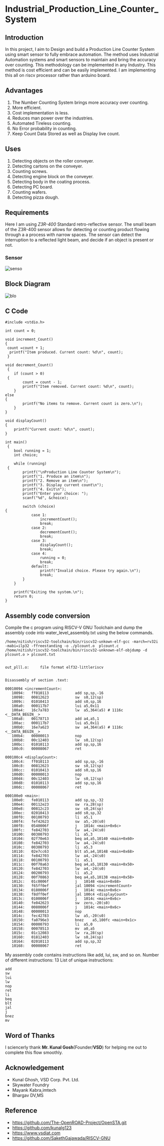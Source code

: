 # Industrial_Production_Line_Counter_System
## Introduction 

In this project, I aim to Design and build a Production Line Counter System  using smart sensor to fully embrace automation. The method uses Industrial Automation systems and smart sensors to maintain and bring the accuracy over counting. This methodology can be implemented in any Industry. This method is cost efficient and can be easily implemented. I am implementing this all on riscv processor rather than arduino board.

## Advantages
1. The Number Counting System brings more accuracy over counting.
2. More efficient.
3. Cost implementation is less.
4. Reduces man power over the industries.
5. Automated Tireless counting.
6. No Error probability in counting.
7. Keep Count Data Stored as well as Display live count.

## Uses
1. Detecting objects on the roller conveyer.
2. Detecting cartons on the conveyer.
3. Counting screws.
4. Detecting engine block on the conveyer.
5. Detecting body in the coating process.
6. Detecting PC board.
7. Counting wafers.
8. Detecting pizza dough.
## Requirements

Here I am using *Z3R-400* Standard retro-reflective sensor. The small beam of the Z3R-400 sensor allows for detecting or counting product flowing through a a process with narrow spaces. The sensor can detect the interruption to a reflected light beam, and decide if an object is present or not.
### Sensor

![senso](https://github.com/nitishkumar515/Industrial_Production_Line_Counter_System/assets/140998638/141af6b3-3514-4de2-8863-4a59784917e2)



## Block Diagram
![blo](https://github.com/nitishkumar515/Industrial_Production_Line_Counter_System/assets/140998638/8e505ea4-a3b2-4001-a0fc-fe4a352251a0)




## C Code
```
#include <stdio.h>

int count = 0;

void increment_Count()
{
 count =count + 1;
  printf("Item produced. Current count: %d\n", count);
 }

void decrement_Count()
 {
    if (count > 0)
 {
        count = count - 1;
        printf("Item removed. Current count: %d\n", count);
    }
else
{
        printf("No items to remove. Current count is zero.\n");
    }
}

void displayCount()
{
    printf("Current count: %d\n", count);
}

int main()
 {
    bool running = 1;
    int choice;

    while (running)
 {
        printf("\nProduction Line Counter System\n");
        printf("1. Produce an item\n");
        printf("2. Remove an item\n");
        printf("3. Display current count\n");
        printf("4. Exit\n");
        printf("Enter your choice: ");
        scanf("%d", &choice);

        switch (choice)
{
            case 1:
                incrementCount();
                break;
            case 2:
                decrementCount();
                break;
            case 3:
                displayCount();
                break;
            case 4:
                running = 0;
                break;
            default:
                printf("Invalid choice. Please try again.\n");
                break;
        }
    }

    printf("Exiting the system.\n");
    return 0;
}
```

## Assembly code conversion

Compile the c program using RISCV-V GNU Toolchain and dump the assembly code into water_level_assembly.txt using the below commands.
```
/home/nitish/riscv32-toolchain/bin/riscv32-unkown-elf-gcc -march=rv32i -mabi=ilp32 -ffreestanding -o ./plcount.o  plcount.c
/home/nitish/riscv32-toolchain/bin/riscv32-unknown-elf-objdump -d  plcount.o > plcount.txt
```
```

out_plll.o:     file format elf32-littleriscv


Disassembly of section .text:

00010094 <incrementCount>:
   10094:	ff010113          	add	sp,sp,-16
   10098:	00812623          	sw	s0,12(sp)
   1009c:	01010413          	add	s0,sp,16
   100a0:	000117b7          	lui	a5,0x11
   100a4:	16c7a783          	lw	a5,364(a5) # 1116c <__DATA_BEGIN__>
   100a8:	00178713          	add	a4,a5,1
   100ac:	000117b7          	lui	a5,0x11
   100b0:	16e7a623          	sw	a4,364(a5) # 1116c <__DATA_BEGIN__>
   100b4:	00000013          	nop
   100b8:	00c12403          	lw	s0,12(sp)
   100bc:	01010113          	add	sp,sp,16
   100c0:	00008067          	ret

000100c4 <displayCount>:
   100c4:	ff010113          	add	sp,sp,-16
   100c8:	00812623          	sw	s0,12(sp)
   100cc:	01010413          	add	s0,sp,16
   100d0:	00000013          	nop
   100d4:	00c12403          	lw	s0,12(sp)
   100d8:	01010113          	add	sp,sp,16
   100dc:	00008067          	ret

000100e0 <main>:
   100e0:	fe010113          	add	sp,sp,-32
   100e4:	00112e23          	sw	ra,28(sp)
   100e8:	00812c23          	sw	s0,24(sp)
   100ec:	02010413          	add	s0,sp,32
   100f0:	00100793          	li	a5,1
   100f4:	fef42623          	sw	a5,-20(s0)
   100f8:	0540006f          	j	1014c <main+0x6c>
   100fc:	fe842703          	lw	a4,-24(s0)
   10100:	00300793          	li	a5,3
   10104:	02f70e63          	beq	a4,a5,10140 <main+0x60>
   10108:	fe842703          	lw	a4,-24(s0)
   1010c:	00300793          	li	a5,3
   10110:	02e7cc63          	blt	a5,a4,10148 <main+0x68>
   10114:	fe842703          	lw	a4,-24(s0)
   10118:	00100793          	li	a5,1
   1011c:	00f70a63          	beq	a4,a5,10130 <main+0x50>
   10120:	fe842703          	lw	a4,-24(s0)
   10124:	00200793          	li	a5,2
   10128:	00f70863          	beq	a4,a5,10138 <main+0x58>
   1012c:	01c0006f          	j	10148 <main+0x68>
   10130:	f65ff0ef          	jal	10094 <incrementCount>
   10134:	0180006f          	j	1014c <main+0x6c>
   10138:	f8dff0ef          	jal	100c4 <displayCount>
   1013c:	0100006f          	j	1014c <main+0x6c>
   10140:	fe042623          	sw	zero,-20(s0)
   10144:	0080006f          	j	1014c <main+0x6c>
   10148:	00000013          	nop
   1014c:	fec42783          	lw	a5,-20(s0)
   10150:	fa0796e3          	bnez	a5,100fc <main+0x1c>
   10154:	00000793          	li	a5,0
   10158:	00078513          	mv	a0,a5
   1015c:	01c12083          	lw	ra,28(sp)
   10160:	01812403          	lw	s0,24(sp)
   10164:	02010113          	add	sp,sp,32
   10168:	00008067          	ret
```
My assembly code contains instructions like add, lui, sw, and so on.
Number of different instructions: 13
List of unique instructions:
```
add
sw
lui
lw
nop
ret
li
beq
blt
jal
j
bnez
mv
```

## Word of Thanks
I sciencerly thank **Mr. Kunal Gosh**(Founder/**VSD**) for helping me out to complete this flow smoothly.

## Acknowledgement
- Kunal Ghosh, VSD Corp. Pvt. Ltd.
- Skywater Foundry
- Mayank Kabra,imtech
- Bhargav DV,MS
  
## Reference 

- https://github.com/The-OpenROAD-Project/OpenSTA.git
- https://github.com/kunalg123
- https://www.vsdiat.com
- https://github.com/SakethGajawada/RISCV-GNU
